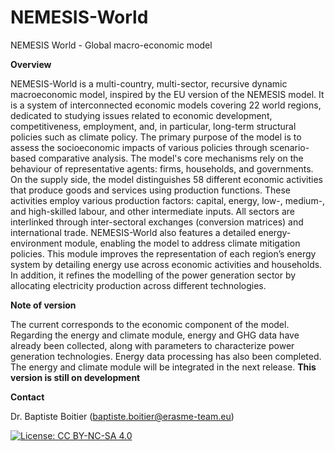 # NEMESIS-World
NEMESIS World - Global macro-economic model

**Overview**

NEMESIS-World is a multi-country, multi-sector, recursive dynamic macroeconomic model, inspired by the EU version of the NEMESIS model. It is a system of interconnected economic models covering 22 world regions, dedicated to studying issues related to economic development, competitiveness, employment, and, in particular, long-term structural policies such as climate policy. The primary purpose of the model is to assess the socioeconomic impacts of various policies through scenario-based comparative analysis. The model's core mechanisms rely on the behaviour of representative agents: firms, households, and governments. On the supply side, the model distinguishes 58 different economic activities that produce goods and services using production functions. These activities employ various production factors: capital, energy, low-, medium-, and high-skilled labour, and other intermediate inputs. All sectors are interlinked through inter-sectoral exchanges (conversion matrices) and international trade. NEMESIS-World also features a detailed energy-environment module, enabling the model to address climate mitigation policies. This module improves the representation of each region’s energy system by detailing energy use across economic activities and households. In addition, it refines the modelling of the power generation sector by allocating electricity production across different technologies.


**Note of version**

The current corresponds to the economic component of the model. Regarding the energy and climate module, energy and GHG data have already been collected, along with parameters to characterize power generation technologies. Energy data processing has also been completed. The energy and climate module will be integrated in the next release.
**This version is still on development**


**Contact**

Dr. Baptiste Boitier (baptiste.boitier@erasme-team.eu)

[![License: CC BY-NC-SA 4.0](https://licensebuttons.net/l/by-nc-sa/4.0/88x31.png)](https://creativecommons.org/licenses/by-nc-sa/4.0/)


